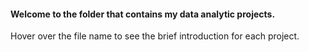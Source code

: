 #### Welcome to the folder that contains my data analytic projects.
Hover over the file name to see the brief introduction for each project.
